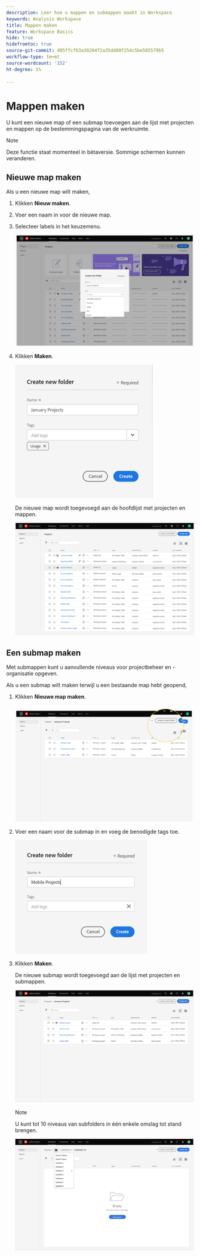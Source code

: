 ```yaml
---
description: Leer hoe u mappen en submappen maakt in Workspace
keywords: Analysis Workspace
title: Mappen maken
feature: Workspace Basics
hide: true
hidefromtoc: true
source-git-commit: d05ffcfb3a30204f2a35dd80f25dc5be585579b5
workflow-type: tm+mt
source-wordcount: '152'
ht-degree: 1%

---
```



# Mappen maken

U kunt een nieuwe map of een submap toevoegen aan de lijst met projecten en mappen op de bestemmingspagina van de werkruimte.

>[!NOTE]
>
>Deze functie staat momenteel in bètaversie. Sommige schermen kunnen veranderen.

## Nieuwe map maken

Als u een nieuwe map wilt maken,

1. Klikken **Nieuw maken**.

1. Voer een naam in voor de nieuwe map.

1. Selecteer labels in het keuzemenu.

   ![](/help/analyze/analysis-workspace/build-workspace-project/assets/select-tags.png)

1. Klikken **Maken**.

   ![](/help/analyze/analysis-workspace/build-workspace-project/assets/create.png)

   De nieuwe map wordt toegevoegd aan de hoofdlijst met projecten en mappen.

   ![](/help/analyze/analysis-workspace/build-workspace-project/assets/create-new-listed.png)

## Een submap maken

Met submappen kunt u aanvullende niveaus voor projectbeheer en -organisatie opgeven.

Als u een submap wilt maken terwijl u een bestaande map hebt geopend,

1. Klikken **Nieuwe map maken**.

   ![](/help/analyze/analysis-workspace/build-workspace-project/assets/create-subfolder2.png)

1. Voer een naam voor de submap in en voeg de benodigde tags toe.

   ![](/help/analyze/analysis-workspace/build-workspace-project/assets/create-subfolder-name.png)

1. Klikken **Maken**.

   De nieuwe submap wordt toegevoegd aan de lijst met projecten en submappen.

   ![](/help/analyze/analysis-workspace/build-workspace-project/assets/create-subfolder-added.png)

   >[!NOTE]
   >
   >U kunt tot 10 niveaus van subfolders in één enkele omslag tot stand brengen.

   ![](/help/analyze/analysis-workspace/build-workspace-project/assets/create-subfolder-limit.png)
